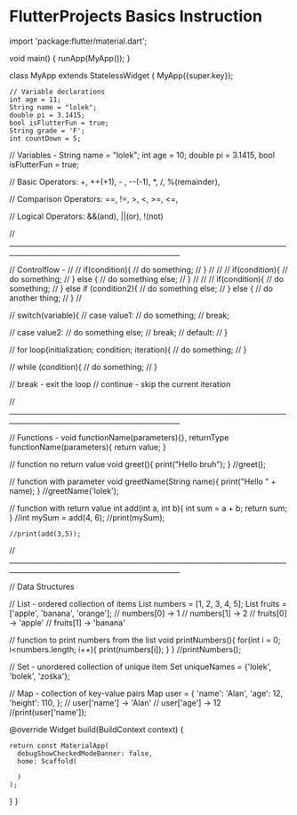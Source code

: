 # FlutterProjects Basics Instruction

import 'package:flutter/material.dart';

void main() {
  runApp(MyApp());
}

class MyApp extends StatelessWidget {
  MyApp({super.key});

    // Variable declarations  
    int age = 11;
    String name = "lolek";
    double pi = 3.1415;
    bool isFlutterFun = true;
    String grade = 'F';
    int countDown = 5;
    

  // Variables - String name = "lolek";   int age = 10;   double pi = 3.1415,   bool isFlutterFun = true;

  // Basic Operators:         +, ++(+1),   - , --(-1),   *,  /,  %(remainder),  

  // Comparison Operators:   ==,   !=,   >,   <,    >=,    <=,   

  // Logical Operators:        &&(and),   ||(or),   !(not)

  // ______________________________________________________________________________________________________________________________


  // Controlflow - 
  //
  // if(condition){
  //    do something;
  // }
  //
  //
  //  if(condition){
  //    do something;
  // } else {
  //    do something else;
  // }
  //
  //
  // if(condition){
  //    do something;
  // } else if (condition2){
  //    do something else;
  // } else {
  //    do another thing;
  // }
  //  


  // switch(variable){
  //   case value1:
  //      do something;
  //      break;

  //   case value2:
  //      do something else;
  //      break;
  //   default:
  // }

  // for loop(initialization; condition; iteration){
  //    do something;
  // }

  // while (condition){
  //    do something;
  // }

  // break - exit the loop
  // continue - skip the current iteration

// ______________________________________________________________________________________________________________________________

  // Functions - void functionName(parameters){},   returnType functionName(parameters){ return value; }

// function no return value
  void greet(){
    print("Hello bruh");
  }
  //greet();


// function with parameter
  void greetName(String name){
    print("Hello " + name);
  }
  //greetName('lolek');


// function with return value
  int add(int a, int b){
    int sum = a + b;
    return sum;
  }
    //int mySum  = add(4, 6);
    //print(mySum);

    //print(add(3,5));


  // ______________________________________________________________________________________________________________________________

  // Data Structures 

  // List - ordered collection of items
  List<int> numbers = [1, 2, 3, 4, 5]; 
  List<String> fruits = ['apple', 'banana', 'orange'];
  // numbers[0] -> 1
  // numbers[1] -> 2
  // fruits[0] -> 'apple'
  // fruits[1] -> 'banana'

  // function to print numbers from the list
  void printNumbers(){
    for(int i = 0; i<numbers.length; i++){
      print(numbers[i]);
    }
  }
  //printNumbers();


  // Set - unordered collection of unique item
  Set<String> uniqueNames = {'lolek', 'bolek', 'zośka'};

  // Map - collection of key-value pairs
  Map user = {
    'name': 'Alan',
    'age': 12,
    'height': 110,
  };
  // user['name'] -> 'Alan'
  // user['age']  -> 12  
  //print(user['name']);



  @override
  Widget build(BuildContext context) {
    
    return const MaterialApp(
      debugShowCheckedModeBanner: false,
      home: Scaffold(

      )
    );
  }
}
